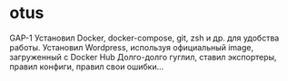 # otus
GAP-1
Установил Docker, docker-compose, git, zsh и др. для удобства работы.
Установил Wordpress, используя официальный image, загруженный с Docker Hub
Долго-долго гуглил, ставил экспортеры, правил конфиги, правил свои ошибки...

